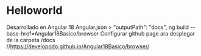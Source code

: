 # Helloworld
Desarrollado en Angular 18
Angular.json >  "outputPath": "docs",
ng build --base-href=Angular18Basico/browser
Configurar github page ara desplegar de la carpeta /docs
//https://developodo.github.io/Angular18Basico/browser/
